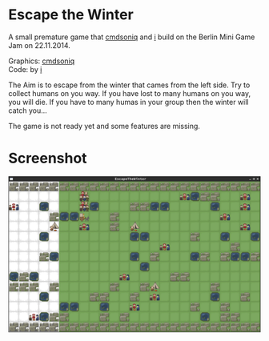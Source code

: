 Escape the Winter
=================
A small premature game that [cmdsoniq][] and [i][] build on the Berlin Mini Game Jam
on 22.11.2014.

Graphics: [cmdsoniq][]  
Code: by [i][]

The Aim is to escape from the winter that cames from the left side. Try to
collect humans on you way. If you have lost to many humans on you way, you will
die. If you have to many humas in your group then the winter will catch you...

The game is not ready yet and some features are missing.

Screenshot
==========
![Screenshot of Guzzle](assets/images/escapethewinter.png)

[cmdsoniq]: http://twitter.com/cmdsoniq/ "cmdsoniq"
[i]: http://twitter.com/danbruegge/ "danbruegge"
